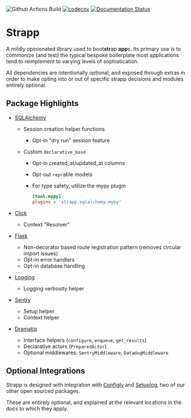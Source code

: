 ![Github Actions Build](https://github.com/schireson/databudgie/actions/workflows/build.yml/badge.svg) [![codecov](https://codecov.io/gh/schireson/strapp/branch/main/graph/badge.svg)](https://codecov.io/gh/schireson/strapp) [![Documentation Status](https://readthedocs.org/projects/strapp/badge/?version=latest)](https://strapp.readthedocs.io/en/latest/?badge=latest)

# Strapp

A mildly opinionated library used to boot**str**ap **app**s. Its primary use is to commonize
(and test) the typical bespoke boilerplate most applications tend to reimplement to
varying levels of sophistication.

All dependencies are intentionally optional, and exposed through extras in order to make
opting into or out of specific strapp decisions and modules entirely optional.

## Package Highlights

- [SQLAlchemy](https://strapp.readthedocs.io/latest/sqlalchemy.html)

  - Session creation helper functions
    - Opt-in "dry run" session feature
  - Custom `declarative_base`

    - Opt-in created_at/updated_at columns
    - Opt-out `repr`able models
    - For type safety, utilize the mypy plugin

      ```toml
      [tool.mypy]
      plugins = 'strapp.sqlalchemy.mypy'
      ```

- [Click](https://strapp.readthedocs.io/latest/click.html)

  - Context "Resolver"

- [Flask](https://strapp.readthedocs.io/latest/flask.html)

  - Non-decorator based route registration pattern (removes circular import issues)
  - Opt-in error handlers
  - Opt-in database handling

- [Logging](https://strapp.readthedocs.io/latest/logging.html)

  - Logging verbosity helper

- [Sentry](https://strapp.readthedocs.io/latest/sentry.html)

  - Setup helper
  - Context helper

- [Dramatiq](https://strapp.readthedocs.io/latest/dramatiq.html)
  - Interface helpers (`configure`, `enqueue`, `get_results`)
  - Declarative actors (`PreparedActor`)
  - Optional middlewares: `SentryMiddleware`, `DatadogMiddleware`

## Optional Integrations

Strapp is designed with integration with [Configly](https://configly.readthedocs.org/latest) and
[Setuplog](https://setuplog.readthedocs.org/latest), two of our other open sourced packages.

These are entirely optional, and explained at the relevant locations in the docs
to which they apply.
